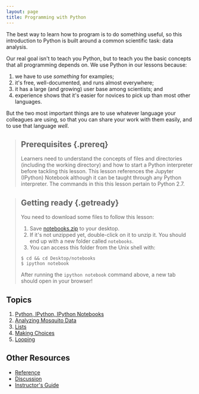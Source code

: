 ```yaml
---
layout: page
title: Programming with Python
---
```

The best way to learn how to program is to do something useful,
so this introduction to Python is built around a common scientific task:
data analysis.

Our real goal isn't to teach you Python,
but to teach you the basic concepts that all programming depends on.
We use Python in our lessons because:

1.  we have to use *something* for examples;
2.  it's free, well-documented, and runs almost everywhere;
3.  it has a large (and growing) user base among scientists; and
4.  experience shows that it's easier for novices to pick up than most other languages.

But the two most important things are
to use whatever language your colleagues are using,
so that you can share your work with them easily,
and to use that language *well*.

> ## Prerequisites {.prereq}
>
> Learners need to understand the concepts of files and directories
> (including the working directory) and how to start a Python
> interpreter before tackling this lesson. This lesson references the Jupyter (IPython)
> Notebook although it can be taught through any Python interpreter. The commands in this
> this lesson pertain to Python 2.7.

> ## Getting ready {.getready}
>
> You need to download some files to follow this lesson:
>
> 1. Save [notebooks.zip](./notebooks.zip) to your desktop.
> 1. If it's not unzipped yet, double-click on it to unzip it. You should end up with a new folder called `notebooks`.
> 1. You can access this folder from the Unix shell with:
>
> ~~~ {.input}
> $ cd && cd Desktop/notebooks
> $ ipython notebook
> ~~~
>
> After running the `ipython notebook` command above, a new tab should open in
> your browser!

## Topics

1.  [Python, IPython, IPython Notebooks](https://github.com/qjcg/2015-06-22-caltech-python-1/blob/gh-pages/notebooks/0-intro-python.ipynb)
1.  [Analyzing Mosquito Data](https://github.com/qjcg/2015-06-22-caltech-python-1/blob/gh-pages/notebooks/1-load-plot-data.ipynb)
1.  [Lists](https://github.com/qjcg/2015-06-22-caltech-python-1/blob/gh-pages/notebooks/3-lists.ipynb)
1.  [Making Choices](https://github.com/qjcg/2015-06-22-caltech-python-1/blob/gh-pages/notebooks/4-making-choices.ipynb)
1.  [Looping](https://github.com/qjcg/2015-06-22-caltech-python-1/blob/gh-pages/notebooks/5-loop.ipynb)


## Other Resources

*   [Reference](reference.html)
*   [Discussion](discussion.html)
*   [Instructor's Guide](instructors.html)
